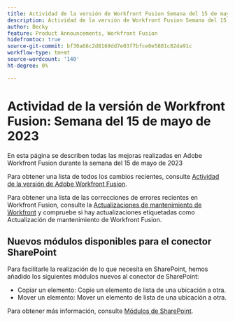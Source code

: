 ```yaml
---
title: Actividad de la versión de Workfront Fusion Semana del 15 de mayo de 2023
description: Actividad de la versión de Workfront Fusion Semana del 15 de mayo de 2023
author: Becky
feature: Product Announcements, Workfront Fusion
hidefromtoc: true
source-git-commit: bf30a66c2d8169dd7e03f7bfce0e5881c82da91c
workflow-type: tm+mt
source-wordcount: '140'
ht-degree: 0%

---
```


# Actividad de la versión de Workfront Fusion: Semana del 15 de mayo de 2023

En esta página se describen todas las mejoras realizadas en Adobe Workfront Fusion durante la semana del 15 de mayo de 2023

Para obtener una lista de todos los cambios recientes, consulte [Actividad de la versión de Adobe Workfront Fusion](../../../product-announcements/product-releases/fusion-release-activity/fusion-release-activity.md).

Para obtener una lista de las correcciones de errores recientes en Workfront Fusion, consulte la [Actualizaciones de mantenimiento de Workfront](https://experienceleague.adobe.com/docs/workfront-known-issues/releases/current-updates.html) y compruebe si hay actualizaciones etiquetadas como Actualización de mantenimiento de Workfront Fusion.

## Nuevos módulos disponibles para el conector SharePoint

Para facilitarle la realización de lo que necesita en SharePoint, hemos añadido los siguientes módulos nuevos al conector de SharePoint:

* Copiar un elemento: Copie un elemento de lista de una ubicación a otra.
* Mover un elemento: Mover un elemento de lista de una ubicación a otra.

<!-- Watch events: Trigger a scenario instantly when an item in SharePoint is added, updated, or deleted.
-->

Para obtener más información, consulte [Módulos de SharePoint](/help/quicksilver/workfront-fusion/apps-and-their-modules/sharepoint-modules.md).
